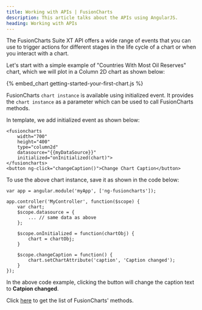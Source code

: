 ```yaml
---
title: Working with APIs | FusionCharts
description: This article talks about the APIs using AngularJS.
heading: Working with APIs
---
```


The FusionCharts Suite XT API offers a wide range of events that you can use to trigger actions for different stages in the life cycle of a chart or when you interact with a chart.

Let's start with a simple example of "Countries With Most Oil Reserves" chart, which we will plot in a Column 2D chart as shown below:

{% embed_chart getting-started-your-first-chart.js %}

FusionCharts `chart instance` is available using initialized event. It provides the `chart instance` as a parameter which can be used to call FusionCharts methods.

In template, we add initialized event as shown below:

```
<fusioncharts
	width="700"
	height="400"
	type="column2d"
	datasource="{{myDataSource}}"
	initialized="onInitialized(chart)">
</fusioncharts>
<button ng-click="changeCaption()">Change Chart Caption</button>
```

To use the above chart instance, save it as shown in the code below:

```
var app = angular.module('myApp', ['ng-fusioncharts']);

app.controller('MyController', function($scope) {
    var chart;
    $scope.datasource = {
        ... // same data as above
    };

    $scope.onInitialized = function(chartObj) {
        chart = chartObj;
    }

    $scope.changeCaption = function() {
        chart.setChartAttribute('caption', 'Caption changed');
    }
});
```

In the above code example, clicking the button will change the caption text to **Catpion changed**.

Click [here](/api/fusioncharts/fusioncharts-methods) to get the list of FusionCharts' methods.